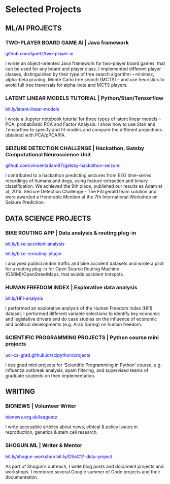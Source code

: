 # Selected Projects

## ML/AI PROJECTS

### TWO-PLAYER BOARD GAME AI | Java framework

<span style="color:blue">github.com/lgoetz/two-player-ai</span>

I wrote an object-oriented Java framework for two-player board games, that can be used for any board and player class. I implemented different player classes, distinguished by their type of tree search algorithm – minimax, alpha-beta pruning, Monte Carlo tree search (MCTS) – and use heuristics to avoid full tree traversals for alpha-beta and MCTS players.

### LATENT LINEAR MODELS TUTORIAL | Python/Stan/Tensorflow

<span style="color:blue">bit.ly/latent-linear-models</span>

I wrote a Jupyter notebook tutorial for three types of latent linear models – PCA, probabilistic PCA and Factor Analysis. I show how to use Stan and Tensorflow to specify and fit models and compare the different projections obtained with PCA/pPCA/FA.


### SEIZURE DETECTION CHALLENGE | Hackathon, Gatsby Computational Neuroscience Unit 

<span style="color:blue">github.com/vincentadam87/gatsby-hackathon-seizure</span>

I contributed to a hackathon predicting seizures from EEG time-series recordings of humans and dogs, using feature extraction and binary classification. We achieved the 9th place, published our results as Adam et al, 2015. Seizure Detection Challenge - The Fitzgerald team solution and were awarded a Honorable Mention at the 7th International Workshop on Seizure Prediction.


## DATA SCIENCE PROJECTS

### BIKE ROUTING APP | Data analysis & routing plug-in

<span style="color:blue">bit.ly/bike-accident-analysis</span>

<span style="color:blue">bit.ly/bike-rerouting-plugin</span>


I analysed publicLondon traffic and bike accident datasets and wrote a pilot for a routing plug-in for Open Source Routing Machine (OSRM)/OpenStreetMaps, that avoids accident hotspots.


### HUMAN FREEDOM INDEX | Explorative data analysis

<span style="color:blue">bit.ly/HFI-analysis</span>

I performed an explorative analysis of the Human Freedom Index (HFI) dataset. I performed different variable selections to identify key economic and legislative drivers and do case studies on the influence of economic and political developments (e.g. Arab Spring) on human freedom.

### SCIENTIFIC PROGRAMMING PROJECTS | Python course mini projects 

<span style="color:blue">ucl-cs-grad.github.io/scipython/projects</span>

I designed mini projects for ’Scientific Programming in Python’ course, e.g. influenza outbreak analysis, spam filtering, and supervised teams of graduate students on their implementation.

## WRITING

### BIONEWS | Volunteer Writer
<span style="color:blue">bionews.org.uk/leagoetz</span>


I write accessible articles about news, ethical & policy issues in reproduction, genetics & stem cell research.

### SHOGUN.ML | Writer & Mentor
<span style="color:blue">bit.ly/shogun-workshop</span>
<span style="color:blue">bit.ly/GSoC17-data-project</span>

As part of Shogun’s outreach, I write blog posts and document projects and workshops. I mentored several Google summer of Code projects and their documentation.
